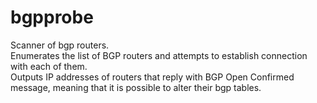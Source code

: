 # bgpprobe

Scanner of bgp routers.  
Enumerates the list of BGP routers and attempts to establish connection with each of them.  
Outputs IP addresses of routers that reply with BGP Open Confirmed message, meaning that it is possible to alter their bgp tables. 
